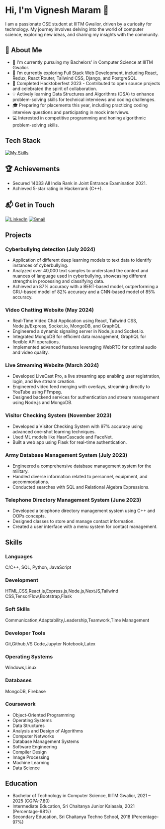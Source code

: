 # Hi, I'm Vignesh Maram 👋

I am a passionate CSE student at IIITM Gwalior, driven by a curiosity for technology. My journey involves delving into the world of computer science, exploring new ideas, and sharing my insights with the community.

## 🚀 About Me

- 🔭 I'm currently pursuing my Bachelors' in Computer Science at IIITM Gwalior.
- 🌱 I’m currently exploring Full Stack Web Development, including React, Redux, React Router, Tailwind CSS, Django, and PostgreSQL.
- 🌟 Completed Hacktoberfest 2023 - Contributed to open source projects and celebrated the spirit of collaboration.
- 💡 Actively learning Data Structures and Algorithms (DSA) to enhance problem-solving skills for technical interviews and coding challenges.
- 🎓 Preparing for placements this year, including practicing coding interview questions and participating in mock interviews.
- 💻 Interested in competitive programming and honing algorithmic problem-solving skills.



## Tech Stack
[![My Skills](https://skillicons.dev/icons?i=js,html,css,anaconda,bash,bootstrap,cpp,django,eclipse,firebase,flask,git,github,gmail,graphql,latex,linkedin,matlab,mongodb,mysql,nextjs,nodejs,notion,opencv,postman,py,react,sklearn,tailwind,tensorflow,twitter,ubuntu,visualstudio,vscode,windows)](https://skillicons.dev)

## 🏆 Achievements

- Secured 14033 All India Rank in Joint Entrance Examination 2021.
- Achieved 5-star rating in Hackerrank (C++).

## 📬 Get in Touch

[![LinkedIn](https://img.shields.io/badge/LinkedIn-0077B5?style=for-the-badge&logo=linkedin&logoColor=white)](https://www.linkedin.com/in/vignesh-maram-b1209b147/)
[![Gmail](https://img.shields.io/badge/Gmail-D14836?style=for-the-badge&logo=gmail&logoColor=white)](mailto:vinnumaram@gmail.com)

  

## Projects


### Cyberbullying detection (July 2024)

- Application of different deep learning models to text data to identify instances of cyberbullying.
- Analyzed over 40,000 text samples to understand the context and nuances of language used in cyberbullying,
showcasing different strengths in processing and classifying data.
- Achieved an 87% accuracy with a BERT-based model, outperforming a GRU-based model of 82% accuracy and a
CNN-based model of 85% accuracy.

### Video Chatting Website (May 2024)

- Real-Time Video Chat Application using React, Tailwind CSS, Node.js/Express, Socket.io, MongoDB, and GraphQL.
- Engineered a dynamic signaling server in Node.js and Socket.io.
- Integrated MongoDB for efficient data management, GraphQL for flexible API operations.
- Implemented advanced features leveraging WebRTC for optimal audio and video quality.

### Live Streaming Website (March 2024)

- Developed LiveCast Pro, a live streaming app enabling user registration, login, and live stream creation.
- Engineered video feed merging with overlays, streaming directly to YouTube using FFmpeg.
- Designed backend services for authentication and stream management using Node.js and MongoDB.



### Visitor Checking System (November 2023)

- Developed a Visitor Checking System with 97% accuracy using advanced one-shot learning techniques.
- Used ML models like HaarCascade and FaceNet.
- Built a web app using Flask for real-time authentication.

### Army Database Management System (July 2023)

- Engineered a comprehensive database management system for the military.
- Handled diverse information related to personnel, equipment, and accommodations.
- Conducted searches with SQL and Relational Algebra Expressions.

### Telephone Directory Management System (June 2023)

- Developed a telephone directory management system using C++ and OOPs concepts.
- Designed classes to store and manage contact information.
- Created a user interface with a menu system for contact management.

## Skills

### Languages

C/C++, SQL, Python, JavaScript

### Development

HTML,CSS,React.js,Express.js,Node.js,NextJS,Tailwind CSS,TensorFlow,Bootstrap,Flask

### Soft Skills

Communication,Adaptability,Leadership,Teamwork,Time Management

### Developer Tools

Git,Github,VS Code,Jupyter Notebook,Latex

### Operating Systems

Windows,Linux


### Databases

MongoDB, Firebase

### Coursework

- Object-Oriented Programming
- Operating Systems
- Data Structures
- Analysis and Design of Algorithms
- Computer Networks
- Database Management Systems
- Software Engineering
- Compiler Design
- Image Processing
- Machine Learning
- Data Science

## Education

- Bachelor of Technology in Computer Science, IIITM Gwalior, 2021 – 2025 (CGPA-7.80)
- Intermediate Education, Sri Chaitanya Junior Kalasala, 2021 (Percentage-98%)
- Secondary Education, Sri Chaitanya Techno School, 2018 (Percentage-97%)

